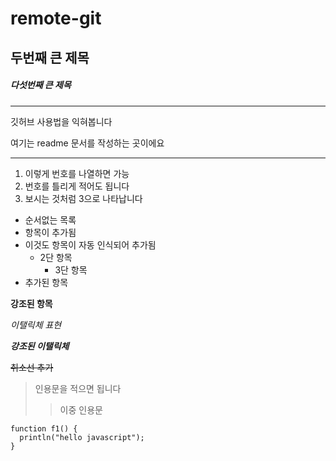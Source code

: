 # remote-git
## 두번째 큰 제목
##### 다섯번째 큰 제목
---
깃허브 사용법을 익혀봅니다



여기는 readme 문서를 작성하는 곳이에요
***
1. 이렇게 번호를 나열하면 가능
2. 번호를 틀리게 적어도 됩니다
4. 보시는 것처럼 3으로 나타납니다

+ 순서없는 목록
+ 항목이 추가됨
+ 이것도 항목이 자동 인식되어 추가됨
  + 2단 항목
    + 3단 항목
+ 추가된 항목

**강조된 항목**

*이탤릭체 표현*

***강조된 이탤릭체***

~~취소선 추가~~

>인용문을 적으면 됩니다
>>이중 인용문

```
function f1() {
  println("hello javascript");
}
```
